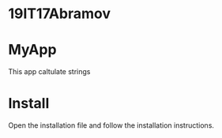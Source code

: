 # 19IT17Abramov
# MyApp
This app caltulate strings

# Install
Open the installation file and follow the installation instructions.
